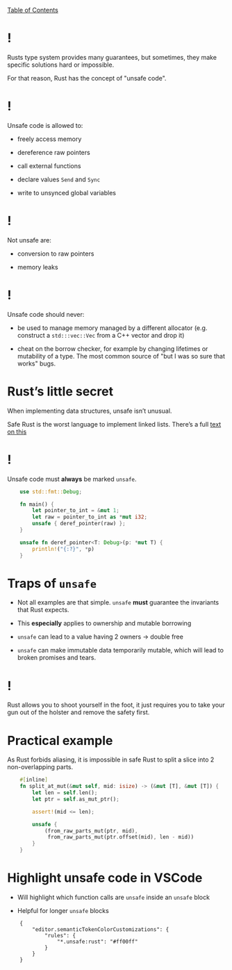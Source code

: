 [Table of Contents](./index.html)

!
=

Rusts type system provides many guarantees, but sometimes, they make
specific solutions hard or impossible.

For that reason, Rust has the concept of "unsafe code".

!
=

Unsafe code is allowed to:

-   freely access memory

-   dereference raw pointers

-   call external functions

-   declare values `Send` and `Sync`

-   write to unsynced global variables

!
=

Not unsafe are:

-   conversion to raw pointers

-   memory leaks

!
=

Unsafe code should never:

-   be used to manage memory managed by a different allocator (e.g.
    construct a `std:::vec::Vec` from a C++ vector and drop it)

-   cheat on the borrow checker, for example by changing lifetimes or
    mutability of a type. The most common source of "but I was so sure
    that works" bugs.

Rust’s little secret
====================

When implementing data structures, unsafe isn’t unusual.

Safe Rust is the worst language to implement linked lists. There’s a
full [text on this](https://rust-unofficial.github.io/too-many-lists/)

!
=

Unsafe code must **always** be marked `unsafe`.
```rust
    use std::fmt::Debug;

    fn main() {
        let pointer_to_int = &mut 1;
        let raw = pointer_to_int as *mut i32;
        unsafe { deref_pointer(raw) };
    }

    unsafe fn deref_pointer<T: Debug>(p: *mut T) {
        println!("{:?}", *p)
    }
```
Traps of `unsafe`
=================

-   Not all examples are that simple. `unsafe` **must** guarantee the
    invariants that Rust expects.

-   This **especially** applies to ownership and mutable borrowing

-   `unsafe` can lead to a value having 2 owners -&gt; double free

-   `unsafe` can make immutable data temporarily mutable, which will
    lead to broken promises and tears.

!
=

Rust allows you to shoot yourself in the foot, it just requires you to
take your gun out of the holster and remove the safety first.

Practical example
=================

As Rust forbids aliasing, it is impossible in safe Rust to split a slice
into 2 non-overlapping parts.
```rust
    #[inline]
    fn split_at_mut(&mut self, mid: isize) -> (&mut [T], &mut [T]) {
        let len = self.len();
        let ptr = self.as_mut_ptr();

        assert!(mid <= len);

        unsafe {
            (from_raw_parts_mut(ptr, mid),
             from_raw_parts_mut(ptr.offset(mid), len - mid))
        }
    }
```
Highlight unsafe code in VSCode
===============================

-   Will highlight which function calls are `unsafe` inside an `unsafe`
    block

-   Helpful for longer `unsafe` blocks

<!-- -->
```
    {
        "editor.semanticTokenColorCustomizations": {
            "rules": {
                "*.unsafe:rust": "#ff00ff"
            }
        }
    }
```
